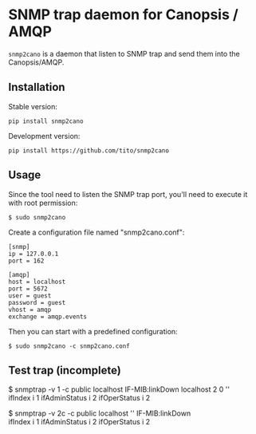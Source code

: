 # SNMP trap daemon for Canopsis / AMQP

`snmp2cano` is a daemon that listen to SNMP trap and send them into
the Canopsis/AMQP.


## Installation

Stable version:

    pip install snmp2cano

Development version:

    pip install https://github.com/tito/snmp2cano


## Usage

Since the tool need to listen the SNMP trap port, you'll need to execute it
with root permission:

    $ sudo snmp2cano

Create a configuration file named "snmp2cano.conf":

    [snmp]
    ip = 127.0.0.1
    port = 162

    [amqp]
    host = localhost
    port = 5672
    user = guest
    password = guest
    vhost = amqp
    exchange = amqp.events

Then you can start with a predefined configuration:

    $ sudo snmp2cano -c snmp2cano.conf


## Test trap (incomplete)

$ snmptrap -v 1 -c public localhost IF-MIB:linkDown localhost 2 0 '' \
  ifIndex i 1 ifAdminStatus i 2 ifOperStatus i 2

$ snmptrap -v 2c -c public localhost '' IF-MIB:linkDown \
  ifIndex i 1 ifAdminStatus i 2 ifOperStatus i 2
